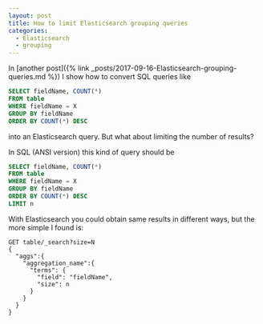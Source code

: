 ```yaml
---
layout: post
title: How to limit Elasticsearch grouping queries
categories:
  - Elasticsearch
  - grouping
---
```


In [another post]({% link _posts/2017-09-16-Elasticsearch-grouping-queries.md %}) I show how to convert SQL queries like

```sql
SELECT fieldName, COUNT(*)
FROM table
WHERE fieldName = X
GROUP BY fieldName
ORDER BY COUNT(*) DESC
```
into an Elasticsearch query. 
But what about limiting the number of results?   

In SQL (ANSI version) this kind of query should be
```sql
SELECT fieldName, COUNT(*)
FROM table
WHERE fieldName = X
GROUP BY fieldName
ORDER BY COUNT(*) DESC
LIMIT n
```

With Elasticsearch you could obtain same results in different ways, but the more simple I found is:

```
GET table/_search?size=N
{
  "aggs":{
    "aggregation_name":{
      "terms": {
        "field": "fieldName",
        "size": n
      }
    }
  }
}
```
